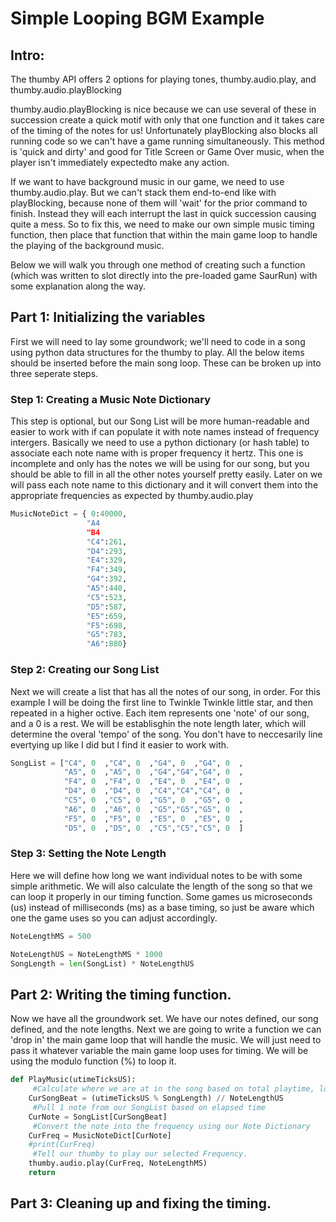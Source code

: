 # Simple Looping BGM Example

## Intro:

The thumby API offers 2 options for playing tones, thumby.audio.play, and thumby.audio.playBlocking

thumby.audio.playBlocking is nice because we can use several of these in succession create a quick motif with only that one function and it takes care of the timing of the notes for us!
Unfortunately playBlocking also blocks all running code so we can't have a game running simultaneously. This method is 'quick and dirty' and good for Title Screen or Game Over music, when the player
isn't immediately expectedto make any action.

If we want to have background music in our game, we need to use thumby.audio.play. But we can't stack them end-to-end like with playBlocking, because none of them will 'wait' for the prior command to finish. Instead they will each interrupt the last in quick succession causing quite a mess. So to fix this, we need to make our own simple music timing function, then place that function that within the main game loop to handle the playing of the background music.

Below we will walk you through one method of creating such a function (which was written to slot directly into the pre-loaded game SaurRun) with some explanation along the way.

## Part 1: Initializing the variables

First we will need to lay some groundwork; we'll need to code in a song using python data structures for the thumby to play. All the below items should be inserted before the main song loop. These can be broken up into three seperate steps.

### Step 1: Creating a Music Note Dictionary

This step is optional, but our Song List will be more human-readable and easier to work with if can populate it with note names instead of frequency intergers. Basically we need to use a python dictionary (or hash table) to associate each note name with is proper frequency it hertz. This one is incomplete and only has the notes we will be using for our song, but you should be able to fill in all the other notes yourself pretty easily. Later on we will pass each note name to this dictionary and it will convert them into the appropriate frequencies as expected by thumby.audio.play

```python
MusicNoteDict = { 0:40000, 
                 "A4
                 "B4
                 "C4":261,
                 "D4":293,
                 "E4":329,
                 "F4":349,
                 "G4":392,
                 "A5":440,
                 "C5":523,
                 "D5":587,
                 "E5":659,
                 "F5":698,
                 "G5":783,
                 "A6":880}
```

### Step 2: Creating our Song List

Next we will create a list that has all the notes of our song, in order. For this example I will be doing the first line to Twinkle Twinkle little star, and then repeated in a higher octive. Each item represents one 'note' of our song, and a 0 is a rest. We will be establisghin the note length later, which will determine the overal 'tempo' of the song. You don't have to neccesarily line evertying up like I did but I find it easier to work with.

```python
SongList = ["C4", 0  ,"C4", 0  ,"G4", 0  ,"G4", 0  ,
            "A5", 0  ,"A5", 0  ,"G4","G4","G4", 0  ,
            "F4", 0  ,"F4", 0  ,"E4", 0  ,"E4", 0  ,
            "D4", 0  ,"D4", 0  ,"C4","C4","C4", 0  ,
            "C5", 0  ,"C5", 0  ,"G5", 0  ,"G5", 0  ,
            "A6", 0  ,"A6", 0  ,"G5","G5","G5", 0  ,
            "F5", 0  ,"F5", 0  ,"E5", 0  ,"E5", 0  ,
            "D5", 0  ,"D5", 0  ,"C5","C5","C5", 0  ]
```

### Step 3: Setting the Note Length

Here we will define how long we want individual notes to be with some simple arithmetic. We will also calculate the length of the song so that we can loop it properly in our timing function. Some games us microseconds (us) instead of milliseconds (ms) as a base timing, so just be aware which one the game uses so you can adjust accordingly.

```python
NoteLengthMS = 500

NoteLengthUS = NoteLengthMS * 1000 
SongLength = len(SongList) * NoteLengthUS
```

## Part 2: Writing the timing function.

Now we have all the groundwork set. We have our notes defined, our song defined, and the note lengths. Next we are going to write a function we can 'drop in' the main game loop that will handle the music. We will just need to pass it whatever variable the main game loop uses for timing. We will be using the modulo function (%) to loop it.

```python
def PlayMusic(utimeTicksUS):
     #Calculate where we are at in the song based on total playtime, loop it with modulo
    CurSongBeat = (utimeTicksUS % SongLength) // NoteLengthUS
     #Pull 1 note from our SongList based on elapsed time
    CurNote = SongList[CurSongBeat]
     #Convert the note into the frequency using our Note Dictionary
    CurFreq = MusicNoteDict[CurNote]
    #print(CurFreq)
     #Tell our thumby to play our selected Frequency.
    thumby.audio.play(CurFreq, NoteLengthMS)
    return
```

## Part 3: Cleaning up and fixing the timing.

